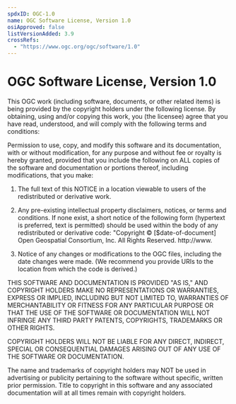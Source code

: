 ```yaml
---
spdxID: OGC-1.0
name: OGC Software License, Version 1.0
osiApproved: false
listVersionAdded: 3.9
crossRefs: 
  - "https://www.ogc.org/ogc/software/1.0"
---
```


# OGC Software License, Version 1.0

This OGC work (including software, documents, or other related items) is being provided by the copyright holders under the following license. By obtaining, using and/or copying this work, you (the licensee) agree that you have read, understood, and will comply with the following terms and conditions:

Permission to use, copy, and modify this software and its documentation, with or without modification, for any purpose and without fee or royalty is hereby granted, provided that you include the following on ALL copies of the software and documentation or portions thereof, including modifications, that you make:

1. The full text of this NOTICE in a location viewable to users of the redistributed or derivative work.

2. Any pre-existing intellectual property disclaimers, notices, or terms and conditions. If none exist, a short notice of the following form (hypertext is preferred, text is permitted) should be used within the body of any redistributed or derivative code: "Copyright © [$date-of-document] Open Geospatial Consortium, Inc. All Rights Reserved. http://www.

3. Notice of any changes or modifications to the OGC files, including the date changes were made. (We recommend you provide URIs to the location from which the code is derived.)

THIS SOFTWARE AND DOCUMENTATION IS PROVIDED "AS IS," AND COPYRIGHT HOLDERS MAKE NO REPRESENTATIONS OR WARRANTIES, EXPRESS OR IMPLIED, INCLUDING BUT NOT LIMITED TO, WARRANTIES OF MERCHANTABILITY OR FITNESS FOR ANY PARTICULAR PURPOSE OR THAT THE USE OF THE SOFTWARE OR DOCUMENTATION WILL NOT INFRINGE ANY THIRD PARTY PATENTS, COPYRIGHTS, TRADEMARKS OR OTHER RIGHTS.

COPYRIGHT HOLDERS WILL NOT BE LIABLE FOR ANY DIRECT, INDIRECT, SPECIAL OR CONSEQUENTIAL DAMAGES ARISING OUT OF ANY USE OF THE SOFTWARE OR DOCUMENTATION.

The name and trademarks of copyright holders may NOT be used in advertising or publicity pertaining to the software without specific, written prior permission. Title to copyright in this software and any associated documentation will at all times remain with copyright holders.
